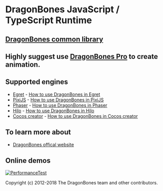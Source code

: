 # DragonBones JavaScript / TypeScript Runtime

## [DragonBones common library](./DragonBones/)
## Highly suggest use [DragonBones Pro](http://www.dragonbones.com/) to create animation.

## Supported engines
* [Egret](http://www.egret.com/) - [How to use DragonBones in Egret](./Egret/)
* [PixiJS](http://www.pixijs.com/) - [How to use DragonBones in PixiJS](./Pixi/)
* [Phaser](https://phaser.io/) - [How to use DragonBones in Phaser](./Phaser/)
* [Hilo](http://hiloteam.github.io/) - [How to use DragonBones in Hilo](./Hilo/)
* [Cocos creator](http://www.cocos.com/) - [How to use DragonBones in Cocos creator](./Cocos/)

## To learn more about
* [DragonBones offical website](http://www.dragonbones.com/)

## Online demos
[![PerformanceTest](https://dragonbones.github.io/demo/demos.jpg)](https://github.com/DragonBones/Demos)

Copyright (c) 2012-2018 The DragonBones team and other contributors.
